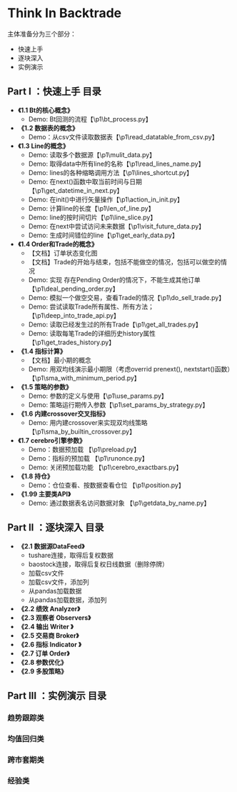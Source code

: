 # Think In Backtrade

主体准备分为三个部分：

- 快速上手
- 逐块深入
- 实例演示

## Part I ：快速上手 目录

- **《1.1 Bt的核心概念》**
  - Demo: Bt回测的流程【\p1\bt_process.py】
- **《1.2 数据表的概念》**
  - Demo：从csv文件读取数据表【\p1\read_datatable_from_csv.py】
- **《1.3 Line的概念》**
  - Demo: 读取多个数据源【\p1\mulit_data.py】
  - Demo: 取得data中所有line的名称【\p1\read_lines_name.py】
  - Demo: lines的各种缩略调用方法【\p1\lines_shortcut.py】
  - Demo: 在next()函数中取当前时间与日期【\p1\get_datetime_in_next.py】
  - Demo: 在init()中进行矢量操作【\p1\action_in_init.py】
  - Demo: 计算line的长度【\p1\len_of_line.py】
  - Demo: line的按时间切片【\p1\line_slice.py】
  - Demo: 在next中尝试访问未来数据【\p1\visit_future_data.py】
  - Demo: 生成时间错位的line【\p1\get_early_data.py】
- **《1.4 Order和Trade的概念》**
  - 【文档】订单状态变化图
  - 【文档】Trade的开始与结束，包括不能做空的情况，包括可以做空的情况
  - Demo: 实现 存在Pending Order的情况下，不能生成其他订单【\p1\deal_pending_order.py】
  - Demo: 模拟一个做空交易，查看Trade的情况【\p1\do_sell_trade.py】
  - Demo: 尝试读取Trade所有属性、所有方法；【\p1\deep_into_trade_api.py】
  - Demo: 读取已经发生过的所有Trade【\p1\get_all_trades.py】
  - Demo: 读取每笔Trade的详细历史history属性【\p1\get_trades_history.py】
- **《1.4 指标计算》**
  - 【文档】最小期的概念
  - Demo: 用双均线演示最小期限（考虑overrid prenext(), nextstart()函数）【\p1\sma_with_minimum_period.py】
- **《1.5 策略的参数》**
  - Demo: 参数的定义与使用【\p1\use_params.py】
  - Demo: 策略运行期传入参数【\p1\set_params_by_strategy.py】
- **《1.6 内建crossover交叉指标》**
  - Demo: 用内建crossover来实现双均线策略【\p1\sma_by_builtin_crossover.py】
- **《1.7 cerebro引擎参数》**
  - Demo：数据预加载 【\p1\preload.py】
  - Demo：指标的预加载 【\p1\runonce.py】
  - Demo: 关闭预加载功能 【\p1\cerebro_exactbars.py】
- **《1.8 持仓》**
  - Demo：仓位查看、按数据查看仓位 【\p1\position.py】
- **《1.99 主要类API》**
  - Demo: 通过数据表名访问数据对象 【\p1\getdata_by_name.py】

## Part II ：逐块深入 目录

- **《2.1 数据源DataFeed》**
  - tushare连接，取得后复权数据
  - baostock连接，取得后复权日线数据（删除停牌）
  - 加载csv文件
  - 加载csv文件，添加列
  - 从pandas加载数据
  - 从pandas加载数据，添加列
- **《2.2 绩效 Analyzer》**
- **《2.3 观察者 Observers》**
- **《2.4 输出 Writer 》**
- **《2.5 交易商 Broker》**
- **《2.6 指标 Indicator 》**
- **《2.7 订单 Order》**
- **《2.8 参数优化》**
- **《2.9 多股策略》**

## Part III ：实例演示 目录

### 趋势跟踪类

### 均值回归类

### 跨市套期类

### 经验类

